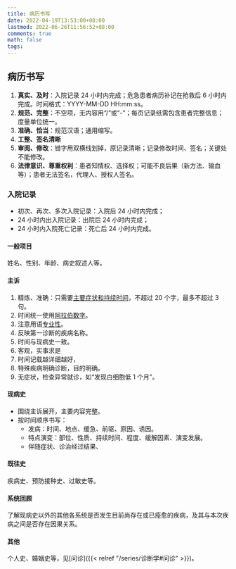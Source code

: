 ```yaml
---
title: 病历书写
date: 2022-04-19T13:53:00+08:00
lastmod: 2022-06-26T11:56:52+08:00
comments: true
math: false
tags:
---
```


## 病历书写

1. **真实、及时**：入院记录 24 小时内完成；危急患者病历补记在抢救后 6 小时内完成。时间格式：YYYY-MM-DD HH:mm:ss。
2. **规范、完整**：不空项，无内容用“/”或“-”；每页记录纸需包含患者完整信息；度量单位统一。
3. **准确、恰当**：规范汉语；通用缩写。
4. **工整、签名清晰**
5. **审阅、修改**：错字用双横线划掉，原记录清晰；记录修改时间、签名；关键处不能修改。
6. **法律意识、尊重权利**：患者知情权、选择权；可能不良后果（新方法、输血等）；患者无法签名，代理人、授权人签名。

### 入院记录

- 初次、再次、多次入院记录：入院后 24 小时内完成；
- 24 小时内出入院记录：出院后 24 小时内完成；
- 24 小时内入院死亡记录：死亡后 24 小时内完成。

#### 一般项目

姓名、性别、年龄、病史叙述人等。

#### 主诉

1. 精炼、准确：只需要<ins>主要症状和持续时间</ins>，不超过 20 个字，最多不超过 3 句。
2. 时间统一使用<ins>阿拉伯数字</ins>。
3. 注意用语<ins>专业性</ins>。
4. 反映第一诊断的疾病名称。
5. 时间与现病史一致。
6. 客观，实事求是
7. 时间记载越详细越好，
8. 特殊疾病明确诊断，目的明确。
9. 无症状，检查异常就诊，如“发现白细胞低 1 个月”。

#### 现病史

- 围绕主诉展开，主要内容完整。
- 按时间顺序书写：
    - 发病：时间、地点、缓急、前驱、原因、诱因。
    - 特点演变：部位、性质、持续时间、程度、缓解因素、演变发展。
    - 伴随症状、诊治经过结果、

#### 既往史

疾病史、预防接种史、过敏史等。

#### 系统回顾

了解现病史以外的其他各系统是否发生目前尚存在或已痊愈的疾病，及其与本次疾病之间是否存在因果关系。

#### 其他

个人史、婚姻史等，见[问诊]({{< relref "/series/诊断学#问诊" >}})。
